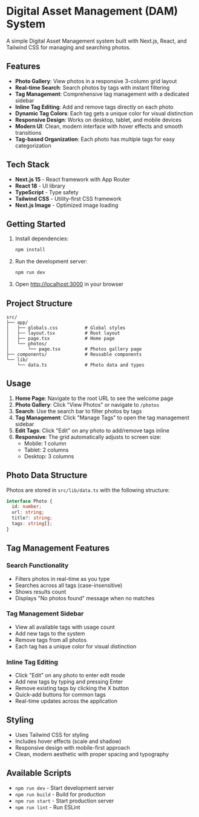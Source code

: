 # Digital Asset Management (DAM) System

A simple Digital Asset Management system built with Next.js, React, and Tailwind CSS for managing and searching photos.

## Features

- **Photo Gallery**: View photos in a responsive 3-column grid layout
- **Real-time Search**: Search photos by tags with instant filtering
- **Tag Management**: Comprehensive tag management with a dedicated sidebar
- **Inline Tag Editing**: Add and remove tags directly on each photo
- **Dynamic Tag Colors**: Each tag gets a unique color for visual distinction
- **Responsive Design**: Works on desktop, tablet, and mobile devices
- **Modern UI**: Clean, modern interface with hover effects and smooth transitions
- **Tag-based Organization**: Each photo has multiple tags for easy categorization

## Tech Stack

- **Next.js 15** - React framework with App Router
- **React 18** - UI library
- **TypeScript** - Type safety
- **Tailwind CSS** - Utility-first CSS framework
- **Next.js Image** - Optimized image loading

## Getting Started

1. Install dependencies:

   ```bash
   npm install
   ```

2. Run the development server:

   ```bash
   npm run dev
   ```

3. Open [http://localhost:3000](http://localhost:3000) in your browser

## Project Structure

```
src/
├── app/
│   ├── globals.css          # Global styles
│   ├── layout.tsx           # Root layout
│   ├── page.tsx             # Home page
│   └── photos/
│       └── page.tsx         # Photos gallery page
├── components/              # Reusable components
└── lib/
    └── data.ts              # Photo data and types
```

## Usage

1. **Home Page**: Navigate to the root URL to see the welcome page
2. **Photo Gallery**: Click "View Photos" or navigate to `/photos`
3. **Search**: Use the search bar to filter photos by tags
4. **Tag Management**: Click "Manage Tags" to open the tag management sidebar
5. **Edit Tags**: Click "Edit" on any photo to add/remove tags inline
6. **Responsive**: The grid automatically adjusts to screen size:
   - Mobile: 1 column
   - Tablet: 2 columns
   - Desktop: 3 columns

## Photo Data Structure

Photos are stored in `src/lib/data.ts` with the following structure:

```typescript
interface Photo {
  id: number;
  url: string;
  title?: string;
  tags: string[];
}
```

## Tag Management Features

### Search Functionality

- Filters photos in real-time as you type
- Searches across all tags (case-insensitive)
- Shows results count
- Displays "No photos found" message when no matches

### Tag Management Sidebar

- View all available tags with usage count
- Add new tags to the system
- Remove tags from all photos
- Each tag has a unique color for visual distinction

### Inline Tag Editing

- Click "Edit" on any photo to enter edit mode
- Add new tags by typing and pressing Enter
- Remove existing tags by clicking the X button
- Quick-add buttons for common tags
- Real-time updates across the application

## Styling

- Uses Tailwind CSS for styling
- Includes hover effects (scale and shadow)
- Responsive design with mobile-first approach
- Clean, modern aesthetic with proper spacing and typography

## Available Scripts

- `npm run dev` - Start development server
- `npm run build` - Build for production
- `npm run start` - Start production server
- `npm run lint` - Run ESLint
